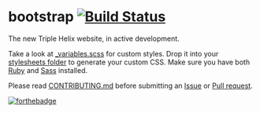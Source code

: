 # bootstrap [![Build Status](https://travis-ci.org/2363web/bootstrap.svg?branch=gh-pages)](https://travis-ci.org/2363web/bootstrap)

The new Triple Helix website, in active development.

Take a look at [_variables.scss](https://github.com/2363web/bootstrap/blob/gh-pages/_variables.scss) for custom styles. Drop it into your [stylesheets folder](https://github.com/twbs/bootstrap-sass/tree/master/assets/stylesheets/bootstrap) to generate your custom CSS. Make sure you have both [Ruby](https://www.ruby-lang.org) and [Sass](http://sass-lang.com) installed.


Please read [CONTRIBUTING.md](https://github.com/2363web/bootstrap/blob/gh-pages/CONTRIBUTING.md) before submitting an [Issue](https://github.com/2363web/bootstrap/issues) or [Pull request](https://github.com/2363web/bootstrap/pulls).

[![forthebadge](http://forthebadge.com/images/badges/validated-html2.svg)](http://forthebadge.com)
